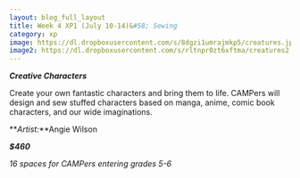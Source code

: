```yaml
---
layout: blog_full_layout
title: Week 4 XP1 (July 10-14)&#58; Sewing
category: xp
image: https://dl.dropboxusercontent.com/s/8dgzi1umrajmkp5/creatures.jpg?dl=0
image2: https://dl.dropboxusercontent.com/s/rltnpr0zt6xftma/creatures2.jpg?dl=0
---
```



**_Creative Characters_**

Create your own fantastic characters and bring them to life. CAMPers will design and sew stuffed characters based on manga, anime, comic book characters, and our wide imaginations.


**_Artist:_**Angie Wilson

**_$460_**

*16 spaces for CAMPers entering grades 5-6*


